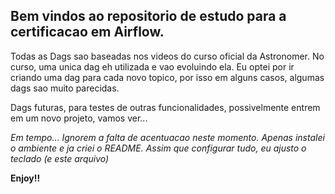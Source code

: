 ## Bem vindos ao repositorio de estudo para a certificacao em Airflow.

Todas as Dags sao baseadas nos videos do curso oficial da Astronomer.
No curso, uma unica dag eh utilizada e vao evoluindo ela.
Eu optei por ir criando uma dag para cada novo topico, por isso em alguns casos, algumas dags sao muito parecidas.

Dags futuras, para testes de outras funcionalidades, possivelmente entrem em um novo projeto, vamos ver...

*Em tempo... Ignorem a falta de acentuacao neste momento. Apenas instalei o ambiente e ja criei o README. Assim que configurar tudo, eu ajusto o teclado (e este arquivo)*

**Enjoy!!**

